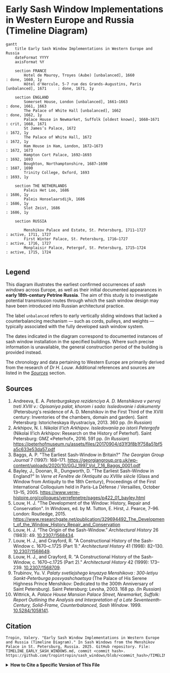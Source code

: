 # Early Sash Window Implementations in Western Europe and Russia (Timeline Diagram)

```mermaid
gantt
	title Early Sash Window Implementations in Western Europe and Russia
	dateFormat YYYY
    axisFormat %Y

    section FRANCE
        Hotel de Mauroy, Troyes (Aube) [unbalanced], 1660                           : done, 1660, 1y
        Hôtel d'Hercule, 5-7 rue des Grands-Augustins, Paris [unbalanced], 1671     : done, 1671, 1y

	section ENGLAND
        Somerset House, London [unbalanced], 1661–1663                              : done, 1661, 1663
		The Palace of White Hall [unbalanced], 1662                                 : done, 1662, 1y
		Palace House in Newmarket, Suffolk [oldest known], 1668–1671                : crit, 1668, 1671
        St James’s Palace, 1672                                                     : 1672, 1y
		The Palace of White Hall, 1672                                              : 1672, 1y
        Ham House in Ham, London, 1672–1673                                         : 1672, 1673
		Hampton Cort Palace, 1692–1693                                              : 1692, 1693
		Boughton, Northamptonshire, 1687–1690                                       : 1687, 1690
		Trinity College, Oxford, 1693                                               : 1693, 1y

    section THE NETHERLANDS
        Paleis Het Loo, 1686                                                        : 1686, 1y
        Paleis Honselaarsdijk, 1686                                                 : 1686, 1y
        Slot Zeist, 1686                                                            : 1686, 1y

    section RUSSIA

        Menshikov Palace and Estate, St. Petersburg, 1711–1727                      : active, 1711, 1727
        First Winter Palace, St. Petersburg, 1716–1727                              : active, 1716, 1727
        Monplaisir Palace, Petergof, St. Petersburg, 1715–1724                      : active, 1715, 1724


```

## Legend

This diagram illustrates the earliest confirmed occurrences of *sash windows* across Europe, as well as their initial documented appearances in **early 18th-century Petrine Russia**. The aim of this study is to investigate potential transmission routes through which the sash window design may have been introduced into Russian architectural practice.

The label `unbalanced` refers to early vertically sliding windows that lacked a counterbalancing mechanism — such as cords, pulleys, and weights — typically associated with the fully developed sash window system.

The dates indicated in the diagram correspond to documented instances of sash window installation in the specified buildings. Where such precise information is unavailable, the general construction period of the building is provided instead.

The chronology and data pertaining to Western Europe are primarily derived from the research of *Dr H. Louw*. Additional references and sources are listed in the [*Sources*](#sources) section.


## Sources
1. Andreeva, E. A. *Peterburgskaya rezidenciya A. D. Menshikova v pervoj treti XVIII v.: Opisaniya palat, khorom i sada: Issledovanie i dokumenty* (Petersburg's residence of A. D. Menshikov in the First Third of the XVIII century: Inventories of the chambers, domain and garden). Saint Petersburg: Istoricheskaya illyustraciya, 2013. 360 pp. *(In Russian*)
1. Arkhipov, N. I. *Nikolai Il'ich Arkhipov. Issledovaniia po istorii Petergofa* (Nikolai Il’ich Arkhipov: Research on the History of Peterhof). Saint Petersburg: GMZ «Peterhof», 2016. 591 pp. *(In Russian*) https://peterhofmuseum.ru/assets/files/20170904/d31f3f8b1f758a51bf5a5c633e53da57.pdf
1. Baggs, A. P. "The Earliest Sash-Window in Britain?" *The Georgian Group Journal* 7 (1997): 168–171. https://georgiangroup.org.uk/wp-content/uploads/2020/10/GGJ_1997_Vol_7_16_Baggs_0001.pdf
1. Bayley, J., Doonan, R., Dungworth, D. "The Earliest Sash-Window in England?" In *Verre et Fenêtre de l’Antiquité au XVIIIe siècle* (Glass and Window from Antiquity to the 18th Century), Proceedings of the First International Colloquium held in Paris-La Défense / Versailles, October 13–15, 2005. https://www.verre-histoire.org/colloques/verrefenetre/pages/p422_01_bayley.html
1. Louw, H. J. "The Development of the Window: History, Repair and Conservation". In *Windows*, ed. by M. Tutton, E. Hirst, J. Pearce, 7–96. London: Routledge, 2015. https://www.researchgate.net/publication/329694492_The_Development_of_the_Window_History_Repair_and_Conservation
1. Louw, H. J. “The Origin of the Sash-Window.” *Architectural History* 26 (1983): 49. [10.2307/1568434](https://doi.org/10.2307/1568434).
1. Louw, H. J., and Crayford, R. "A Constructional History of the Sash-Window c. 1670–c.1725 (Part 1)." *Architectural History* 41 (1998): 82–130. [10.2307/1568649](https://doi.org/10.2307/1568649).
1. Louw, H. J., and Crayford, R. "A Constructional History of the Sash-Window, c. 1670–c.1725 (Part 2)." *Architectural History* 42 (1999): 173–239. [10.2307/1568709](https://doi.org/10.2307/1568709).
1. Trubinov, Yu. V. *Palaty svetlejshego knyazya Menshikova : 300-letiyu Sankt-Peterburga posvyashchaetsya*  (The Palace of His Serene Highness Prince Menshikov: Dedicated to the 300th Anniversary of Saint Petersburg). Saint Petersburg: Levsha, 2003. 168 pp. *(In Russian*)
1. Wittrick, A. *Palace House Mansion Palace Street, Newmarket, Suffolk: Report Outlining the Analysis and Interpretation of a Late Seventeenth-Century, Solid-Frame, Counterbalanced, Sash Window*. 1999. [10.5284/1058141](https://doi.org/10.5284/1058141).


## Citation

```
Tropin, Valery. "Early Sash Window Implementations in Western Europe and Russia (Timeline Diagram)." In Sash Windows from the Menshikov Palace in St. Petersburg, Russia. 2025. GitHub repository. File: TIMELINE_EARLY_SASH_WINDOWS.md, commit <commit hash>.  
https://github.com/tropintropin/sash_windows/blob/<commit_hash>/TIMELINE_EARLY_SASH_WINDOWS.md
```

<details>
    <summary><b>How to Cite a Specific Version of This File</b></summary>

The `<commit hash>` is the unique code for this version. Find it by clicking *History* on the file page, select a *commit*, and copy the code from the URL.

To link to an exact version of this file (so the citation doesn’t break when the file changes), follow these steps:

1. Open the file on GitHub, for example: `https://github.com/tropintropin/sash_windows/blob/main/TIMELINE_EARLY_SASH_WINDOWS.md`
1. Click the *History* button near the top right to see all changes to this file.
1. Find the commit you want to cite and click on it.
1. Copy the URL from your browser’s address bar — this links to the file at that exact commit.

Use this URL in your citation to ensure it always points to the same version.
</details>
